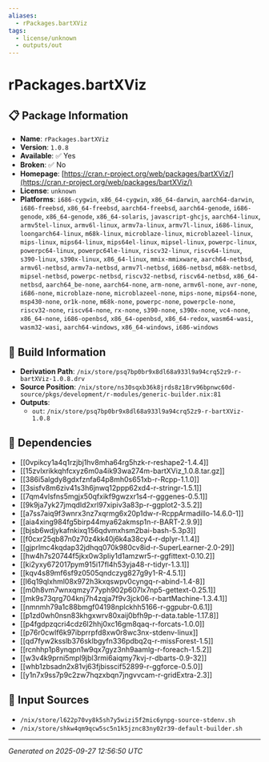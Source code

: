 ```yaml
---
aliases:
  - rPackages.bartXViz
tags:
  - license/unknown
  - outputs/out
---
```


# rPackages.bartXViz

## 📋 Package Information

- **Name**: `rPackages.bartXViz`
- **Version**: `1.0.8`
- **Available**: ✅ Yes
- **Broken**: ✅ No
- **Homepage**: [https://cran.r-project.org/web/packages/bartXViz/](https://cran.r-project.org/web/packages/bartXViz/)
- **License**: `unknown`
- **Platforms**: `i686-cygwin`, `x86_64-cygwin`, `x86_64-darwin`, `aarch64-darwin`, `i686-freebsd`, `x86_64-freebsd`, `aarch64-freebsd`, `aarch64-genode`, `i686-genode`, `x86_64-genode`, `x86_64-solaris`, `javascript-ghcjs`, `aarch64-linux`, `armv5tel-linux`, `armv6l-linux`, `armv7a-linux`, `armv7l-linux`, `i686-linux`, `loongarch64-linux`, `m68k-linux`, `microblaze-linux`, `microblazeel-linux`, `mips-linux`, `mips64-linux`, `mips64el-linux`, `mipsel-linux`, `powerpc-linux`, `powerpc64-linux`, `powerpc64le-linux`, `riscv32-linux`, `riscv64-linux`, `s390-linux`, `s390x-linux`, `x86_64-linux`, `mmix-mmixware`, `aarch64-netbsd`, `armv6l-netbsd`, `armv7a-netbsd`, `armv7l-netbsd`, `i686-netbsd`, `m68k-netbsd`, `mipsel-netbsd`, `powerpc-netbsd`, `riscv32-netbsd`, `riscv64-netbsd`, `x86_64-netbsd`, `aarch64_be-none`, `aarch64-none`, `arm-none`, `armv6l-none`, `avr-none`, `i686-none`, `microblaze-none`, `microblazeel-none`, `mips-none`, `mips64-none`, `msp430-none`, `or1k-none`, `m68k-none`, `powerpc-none`, `powerpcle-none`, `riscv32-none`, `riscv64-none`, `rx-none`, `s390-none`, `s390x-none`, `vc4-none`, `x86_64-none`, `i686-openbsd`, `x86_64-openbsd`, `x86_64-redox`, `wasm64-wasi`, `wasm32-wasi`, `aarch64-windows`, `x86_64-windows`, `i686-windows`

## 🔧 Build Information

- **Derivation Path**: `/nix/store/psq7bp0br9x8dl68a933l9a94crq52z9-r-bartXViz-1.0.8.drv`
- **Source Position**: `/nix/store/ns30sqxb36k8jrds8z18rv96bpnwc60d-source/pkgs/development/r-modules/generic-builder.nix:81`
- **Outputs**:
  - `out`:  `/nix/store/psq7bp0br9x8dl68a933l9a94crq52z9-r-bartXViz-1.0.8`

## 🔗 Dependencies

- [[0vpikcy1a4q1rzjbj1hv8mha64rg5hzk-r-reshape2-1.4.4]]
- [[15zvlxrikkqhfcxyz6m0a4ik93wa274m-bartXViz_1.0.8.tar.gz]]
- [[386i5algdy8gdxfznfa64p8mh0s651xb-r-Rcpp-1.1.0]]
- [[3sisfv8m6ziv41s3h6jnwq12ppp62xd4-r-stringr-1.5.1]]
- [[7qm4vlsfns5mgjx50qfxikf9gwzxr1s4-r-gggenes-0.5.1]]
- [[9k9ja7yk27jmqdld2xrl97xipiv3a83p-r-ggplot2-3.5.2]]
- [[a7ss7aiq9f3wnrx3nz7xqrmg6x20p1dw-r-RcppArmadillo-14.6.0-1]]
- [[aia4xing984fg5birp44mya62akmsp1n-r-BART-2.9.9]]
- [[bjsb6wdjykafnkixq156qdvmxhsm2bai-bash-5.3p3]]
- [[f0cxr25qb87n0z70z4kk40j6k4a38cy4-r-dplyr-1.1.4]]
- [[gjprlmc4kqdap32jdhqq070k980cv8id-r-SuperLearner-2.0-29]]
- [[hw4h7s20744f5jkx0w3pliy1d1amzwr5-r-ggfittext-0.10.2]]
- [[ki2yxy672017pym915i17fl4h53yja48-r-tidyr-1.3.1]]
- [[kqv4s89mf6sf9z0505qndczyg827g9y1-R-4.5.1]]
- [[l6q19qlxhml08x972h3kxqswpv0cyngq-r-abind-1.4-8]]
- [[m0h8vm7wnxqmzy77yph902p607lx7np5-gettext-0.25.1]]
- [[mk9s73qrg704knj7h4zqja7f9v3jck06-r-bartMachine-1.3.4.1]]
- [[nmnmh79a1c88bmgf04198nplckhh5166-r-ggpubr-0.6.1]]
- [[p1zd0wh0nsn83khgxwrv80xaij0bfh9p-r-data.table-1.17.8]]
- [[p4fgdpzqcri4cdz6l2hhj0xc16gm8qaq-r-forcats-1.0.0]]
- [[p76r0cwlf6k97ibprrpfd8xw0r8wc3nx-stdenv-linux]]
- [[qd7fyw2ksslb376sklbgyfn336pdbq2q-r-missForest-1.5]]
- [[rcnhhp1p8ynqpn1w9qx7gyz3nh9aamlg-r-foreach-1.5.2]]
- [[w3v4k9prni5mpl9jbl3rmi6aiqmy7kvj-r-dbarts-0.9-32]]
- [[whb1zbsadn2x81vj63fjbisscif52899-r-ggforce-0.5.0]]
- [[y1n7x9ss7p9c2zw7hqzxbqn7jngvvcam-r-gridExtra-2.3]]

## 📁 Input Sources

- `/nix/store/l622p70vy8k5sh7y5wizi5f2mic6ynpg-source-stdenv.sh`
- `/nix/store/shkw4qm9qcw5sc5n1k5jznc83ny02r39-default-builder.sh`

---
*Generated on 2025-09-27 12:56:50 UTC*
